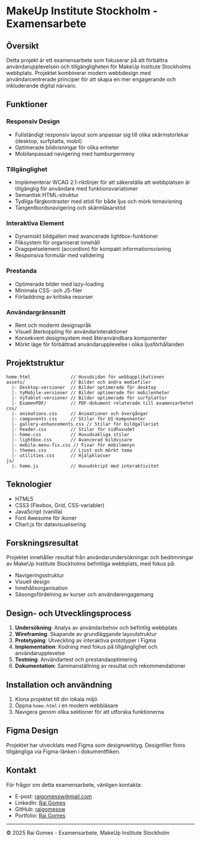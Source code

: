 # MakeUp Institute Stockholm - Examensarbete

## Översikt
Detta projekt är ett examensarbete som fokuserar på att förbättra användarupplevelsen och tillgängligheten för MakeUp Institute Stockholms webbplats. Projektet kombinerar modern webbdesign med användarcentrerade principer för att skapa en mer engagerande och inkluderande digital närvaro.

## Funktioner

### Responsiv Design
- Fullständigt responsiv layout som anpassar sig till olika skärmstorlekar (desktop, surfplatta, mobil)
- Optimerade bildvisningar för olika enheter
- Mobilanpassad navigering med hamburgermeny

### Tillgänglighet
- Implementerar WCAG 2.1-riktlinjer för att säkerställa att webbplatsen är tillgänglig för användare med funktionsvariationer
- Semantisk HTML-struktur
- Tydliga färgkontraster med stöd för både ljus och mörk temavisning
- Tangentbordsnavigering och skärmläsarstöd

### Interaktiva Element
- Dynamiskt bildgalleri med avancerade lightbox-funktioner
- Fliksystem för organiserat innehåll
- Dragspelselement (accordion) för kompakt informationsvisning
- Responsiva formulär med validering

### Prestanda
- Optimerade bilder med lazy-loading
- Minimala CSS- och JS-filer
- Förladdning av kritiska resurser

### Användargränssnitt
- Rent och modernt designspråk
- Visuell återkoppling för användarinteraktioner
- Konsekvent designsystem med återanvändbara komponenter
- Mörkt läge för förbättrad användarupplevelse i olika ljusförhållanden

## Projektstruktur

```
home.html               // Huvudsidan för webbapplikationen
assets/                 // Bilder och andra mediefiler
  |- Desktop-versioner  // Bilder optimerade för desktop
  |- VyMobile-versioner // Bilder optimerade för mobilenheter
  |- VyTablet-versioner // Bilder optimerade för surfplattor
  |- ExamenPDF/         // PDF-dokument relaterade till examensarbetet
css/
  |- animations.css     // Animationer och övergångar
  |- components.css     // Stilar för UI-komponenter
  |- gallery-enhancements.css // Stilar för bildgalleriet
  |- header.css         // Stilar för sidhuvudet
  |- home.css           // Huvudsakliga stilar
  |- lightbox.css       // Avancerad bildvisare
  |- mobile-menu-fix.css // Fixar för mobilmenyn
  |- themes.css         // Ljust och mörkt tema
  |- utilities.css      // Hjälpklasser
js/
  |- home.js            // Huvudskript med interaktivitet
```

## Teknologier

- HTML5
- CSS3 (Flexbox, Grid, CSS-variabler)
- JavaScript (vanilla)
- Font Awesome för ikoner
- Chart.js för datavisualisering

## Forskningsresultat

Projektet innehåller resultat från användarundersökningar och bedömningar av MakeUp Institute Stockholms befintliga webbplats, med fokus på:

- Navigeringsstruktur
- Visuell design
- Innehållsorganisation
- Säsongsfördelning av kurser och användarengagemang

## Design- och Utvecklingsprocess

1. **Undersökning**: Analys av användarbehov och befintlig webbplats
2. **Wireframing**: Skapande av grundläggande layoutstruktur
3. **Prototyping**: Utveckling av interaktiva prototyper i Figma
4. **Implementation**: Kodning med fokus på tillgänglighet och användarupplevelse
5. **Testning**: Användartest och prestandaoptimering
6. **Dokumentation**: Sammanställning av resultat och rekommendationer

## Installation och användning

1. Klona projektet till din lokala miljö
2. Öppna `home.html` i en modern webbläsare
3. Navigera genom olika sektioner för att utforska funktionerna

## Figma Design

Projektet har utvecklats med Figma som designverktyg. Designfiler finns tillgängliga via Figma-länken i dokumentfliken.

## Kontakt

För frågor om detta examensarbete, vänligen kontakta:
- E-post: raigomessw@mail.com
- LinkedIn: [Rai Gomes](https://www.linkedin.com/in/rai-gomes-6487b2153/)
- GitHub: [raigomessw](https://github.com/raigomessw)
- Portfolio: [Rai Gomes](https://www.raigmsportfolio.com/)

---

&copy; 2025 Rai Gomes - Examensarbete, MakeUp Institute Stockholm
